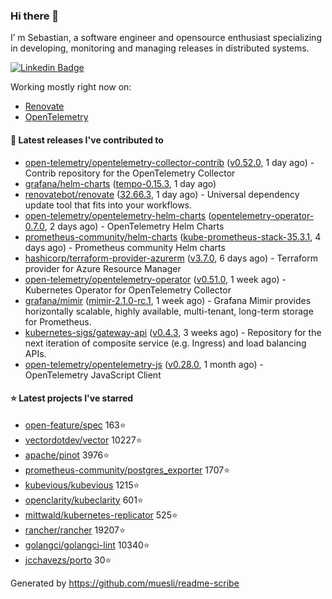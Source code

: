 ### Hi there 👋

I’ m Sebastian, a software engineer and opensource enthusiast specializing in developing, monitoring and managing releases in distributed systems.

[![Linkedin Badge](https://img.shields.io/badge/-LinkedIn-blue?style=flat&logo=Linkedin&logoColor=white&link=https://www.linkedin.com/in/sebastian-poxhofer/)](https://www.linkedin.com/in/sebastian-poxhofer/)

Working mostly right now on:
- [Renovate](https://github.com/renovatebot/renovate)
- [OpenTelemetry](https://github.com/open-telemetry)



#### 🚀 Latest releases I've contributed to

- [open-telemetry/opentelemetry-collector-contrib](https://github.com/open-telemetry/opentelemetry-collector-contrib) ([v0.52.0](https://github.com/open-telemetry/opentelemetry-collector-contrib/releases/tag/v0.52.0), 1 day ago) - Contrib repository for the OpenTelemetry Collector
- [grafana/helm-charts](https://github.com/grafana/helm-charts) ([tempo-0.15.3](https://github.com/grafana/helm-charts/releases/tag/tempo-0.15.3), 1 day ago)
- [renovatebot/renovate](https://github.com/renovatebot/renovate) ([32.66.3](https://github.com/renovatebot/renovate/releases/tag/32.66.3), 1 day ago) - Universal dependency update tool that fits into your workflows.
- [open-telemetry/opentelemetry-helm-charts](https://github.com/open-telemetry/opentelemetry-helm-charts) ([opentelemetry-operator-0.7.0](https://github.com/open-telemetry/opentelemetry-helm-charts/releases/tag/opentelemetry-operator-0.7.0), 2 days ago) - OpenTelemetry Helm Charts
- [prometheus-community/helm-charts](https://github.com/prometheus-community/helm-charts) ([kube-prometheus-stack-35.3.1](https://github.com/prometheus-community/helm-charts/releases/tag/kube-prometheus-stack-35.3.1), 4 days ago) - Prometheus community Helm charts
- [hashicorp/terraform-provider-azurerm](https://github.com/hashicorp/terraform-provider-azurerm) ([v3.7.0](https://github.com/hashicorp/terraform-provider-azurerm/releases/tag/v3.7.0), 6 days ago) - Terraform provider for Azure Resource Manager
- [open-telemetry/opentelemetry-operator](https://github.com/open-telemetry/opentelemetry-operator) ([v0.51.0](https://github.com/open-telemetry/opentelemetry-operator/releases/tag/v0.51.0), 1 week ago) - Kubernetes Operator for OpenTelemetry Collector
- [grafana/mimir](https://github.com/grafana/mimir) ([mimir-2.1.0-rc.1](https://github.com/grafana/mimir/releases/tag/mimir-2.1.0-rc.1), 1 week ago) - Grafana Mimir provides horizontally scalable, highly available, multi-tenant, long-term storage for Prometheus.
- [kubernetes-sigs/gateway-api](https://github.com/kubernetes-sigs/gateway-api) ([v0.4.3](https://github.com/kubernetes-sigs/gateway-api/releases/tag/v0.4.3), 3 weeks ago) - Repository for the next iteration of composite service (e.g. Ingress) and load balancing APIs.
- [open-telemetry/opentelemetry-js](https://github.com/open-telemetry/opentelemetry-js) ([v0.28.0](https://github.com/open-telemetry/opentelemetry-js/releases/tag/v0.28.0), 1 month ago) - OpenTelemetry JavaScript Client

#### ⭐ Latest projects I've starred

- [open-feature/spec](https://github.com/open-feature/spec) 163⭐
- [vectordotdev/vector](https://github.com/vectordotdev/vector) 10227⭐
- [apache/pinot](https://github.com/apache/pinot) 3976⭐
- [prometheus-community/postgres_exporter](https://github.com/prometheus-community/postgres_exporter) 1707⭐
- [kubevious/kubevious](https://github.com/kubevious/kubevious) 1215⭐
- [openclarity/kubeclarity](https://github.com/openclarity/kubeclarity) 601⭐
- [mittwald/kubernetes-replicator](https://github.com/mittwald/kubernetes-replicator) 525⭐
- [rancher/rancher](https://github.com/rancher/rancher) 19207⭐
- [golangci/golangci-lint](https://github.com/golangci/golangci-lint) 10340⭐
- [jcchavezs/porto](https://github.com/jcchavezs/porto) 30⭐



Generated by https://github.com/muesli/readme-scribe
